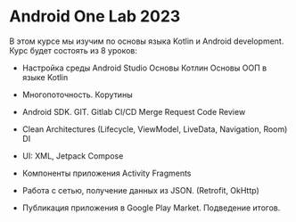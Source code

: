# Android One Lab 2023

В этом курсе мы изучим по основы языка Kotlin и Android development. Курс будет состоять из 8 уроков:

- Настройка среды Android Studio Основы Котлин Основы ООП в языке Kotlin 

- Многопоточность. Корутины

- Android SDK. GIT. Gitlab CI/CD Merge Request Code Review

- Clean Architectures (Lifecycle, ViewModel, LiveData, Navigation, Room) DI 

- UI: XML, Jetpack Compose 

- Компоненты приложения Activity Fragments

- Работа с сетью, получение данных из JSON. (Retrofit, OkHttp)

- Публикация приложения в Google Play Market. Подведение итогов. 
